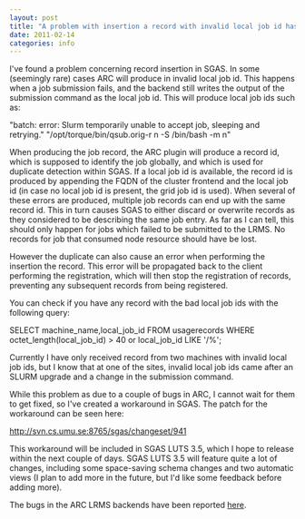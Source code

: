 ```yaml
---
layout: post
title: "A problem with insertion a record with invalid local job id has been identified"
date: 2011-02-14
categories: info
---
```

I've found a problem concerning record insertion in SGAS. In some (seemingly rare) cases ARC will produce in
invalid local job id. This happens when a job submission fails, and the backend still writes the output of
the submission command as the local job id. This will produce local job ids such as:

"batch: error: Slurm temporarily unable to accept job, sleeping and retrying."
"/opt/torque/bin/qsub.orig-r n -S /bin/bash -m n"

When producing the job record, the ARC plugin will produce a record id, which is supposed to identify the
job globally, and which is used for duplicate detection within SGAS. If a local job id is available, the
record id is produced by appending the FQDN of the cluster frontend and the local job id (in case no local
job id is present, the grid job id is used). When several of these errors are produced, multiple job records
can end up with the same record id. This in turn causes SGAS to either discard or overwrite records as they
considered to be describing the same job entry. As far as I can tell, this should only happen for jobs which
failed to be submitted to the LRMS. No records for job that consumed node resource should have be lost.

However the duplicate can also cause an error when performing the insertion the record. This error will be
propagated back to the client performing the registration, which will then stop the registration of records,
preventing any subsequent records from being registered.

You can check if you have any record with the bad local job ids with the following query:

SELECT machine_name,local_job_id FROM usagerecords WHERE octet_length(local_job_id) > 40 or local_job_id
LIKE '/%';

Currently I have only received record from two machines with invalid local job ids, but I know that at one
of the sites, invalid local job ids came after an SLURM upgrade and a change in the submission command.

While this problem as due to a couple of bugs in ARC, I cannot wait for them to get fixed, so I've created a
workaround in SGAS. The patch for the workaround can be seen here:

http://svn.cs.umu.se:8765/sgas/changeset/941

This workaround will be included in SGAS LUTS 3.5, which I hope to release within the next couple of days.
SGAS LUTS 3.5 will feature quite a lot of changes, including some space-saving schema changes and two
automatic views (I plan to add more in the future, but I'd like some feedback before adding more).

The bugs in the ARC LRMS backends have been reported
[here](http://bugzilla.nordugrid.org/show_bug.cgi?id=2209).

